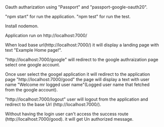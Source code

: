 Oauth autharization using "Passport" and "passport-google-oauth20".

"npm start" for run the application.
"npm test" for run the test.

Install nodemon.

Application run on http://localhost:7000/

When load base url(http://localhost:7000/) it will display a landing page with text "Example Home page!".

"http://localhost:7000/google" will redirect to the google authraization page select one google account.

Once user select the googel application it will redirect to the application page "http://localhost:7000/good" the page will display a text with user name "Welcome mr logged user name"(Logged user name that fetched from the google account).

"http://localhost:7000/logout" user will logout from the application and redirect to the base Url (http://localhost:7000/).

Without having the login user can't access the success route (http://localhost:7000/good). it will get Un authorized message.
